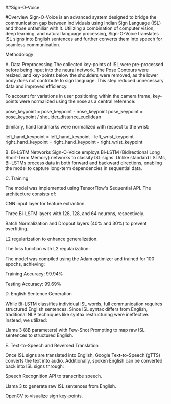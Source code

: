 ##Sign-O-Voice

#Overview
Sign-O-Voice is an advanced system designed to bridge the communication gap between individuals using Indian Sign Language (ISL) and those unfamiliar with it. Utilizing a combination of computer vision, deep learning, and natural language processing, Sign-O-Voice translates ISL signs into English sentences and further converts them into speech for seamless communication.

Methodology

A. Data Preprocessing
The collected key-points of ISL were pre-processed before being input into the neural network. The Pose Contours were resized, and key-points below the shoulders were removed, as the lower body does not contribute to sign language. This step reduced unnecessary data and improved efficiency.

To account for variations in user positioning within the camera frame, key-points were normalized using the nose as a central reference:

pose_keypoint = pose_keypoint - nose_keypoint
pose_keypoint = pose_keypoint / shoulder_distance_euclidean

Similarly, hand landmarks were normalized with respect to the wrist:

left_hand_keypoint = left_hand_keypoint - left_wrist_keypoint
right_hand_keypoint = right_hand_keypoint - right_wrist_keypoint

B. Bi-LSTM Networks
Sign-O-Voice employs Bi-LSTM (Bidirectional Long Short-Term Memory) networks to classify ISL signs. Unlike standard LSTMs, Bi-LSTMs process data in both forward and backward directions, enabling the model to capture long-term dependencies in sequential data.

C. Training

The model was implemented using TensorFlow's Sequential API. The architecture consists of:

CNN input layer for feature extraction.

Three Bi-LSTM layers with 128, 128, and 64 neurons, respectively.

Batch Normalization and Dropout layers (40% and 30%) to prevent overfitting.

L2 regularization to enhance generalization.

The loss function with L2 regularization:


The model was compiled using the Adam optimizer and trained for 100 epochs, achieving:

Training Accuracy: 99.94%

Testing Accuracy: 99.69%

D. English Sentence Generation

While Bi-LSTM classifies individual ISL words, full communication requires structured English sentences. Since ISL syntax differs from English, traditional NLP techniques like syntax restructuring were ineffective. Instead, we utilized:

Llama 3 (8B parameters) with Few-Shot Prompting to map raw ISL sentences to structured English.

E. Text-to-Speech and Reversed Translation

Once ISL signs are translated into English, Google Text-to-Speech (gTTS) converts the text into audio. Additionally, spoken English can be converted back into ISL signs through:

Speech Recognition API to transcribe speech.

Llama 3 to generate raw ISL sentences from English.

OpenCV to visualize sign key-points.

